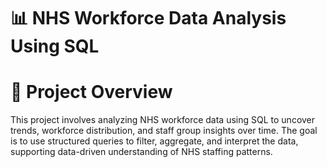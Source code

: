 # 📊 NHS Workforce Data Analysis Using SQL

# 🧾 Project Overview
This project involves analyzing NHS workforce data using SQL to uncover trends, workforce distribution, and staff group insights over time. The goal is to use structured queries to filter, aggregate, and interpret the data, supporting data-driven understanding of NHS staffing patterns.

